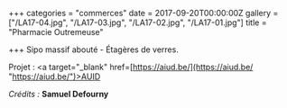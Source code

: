 +++
categories = "commerces"
date = 2017-09-20T00:00:00Z
gallery = ["/LA17-04.jpg", "/LA17-03.jpg", "/LA17-02.jpg", "/LA17-01.jpg"]
title = "Pharmacie Outremeuse"

+++
Sipo massif abouté - Étagères de verres.

Projet : <a target="_blank" href=[https://aiud.be/](https://aiud.be/ "https://aiud.be/")>AUID</a>

_Crédits :_ **Samuel Defourny**